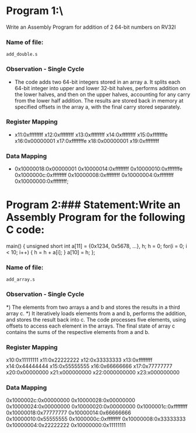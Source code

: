 # Program 1:\
 Write an Assembly Program for addition of 2 64-bit numbers on RV32I

### Name of file:
    add_double.s

### Observation - Single Cycle
- The code adds two 64-bit integers stored in an array a. It splits each 64-bit integer into upper and lower 32-bit halves, performs addition on the lower halves, and then on the upper halves, accounting for any carry from the lower half addition. The results are stored back in memory at specified offsets in the array a, with the final carry stored separately. 

 
### Register Mapping
- x11:0xffffffff
  x12:0xffffffff
  x13:0xffffffff
  x14:0xffffffff
  x15:0xfffffffe
  x16:0x00000001
  x17:0xfffffffe
  x18:0x00000001
  x19:0xffffffff
### Data Mapping
- 0x10000018:0x00000001
  0x10000014:0xffffffff
  0x10000010:0xfffffffe
  0x1000000c:0xffffffff
  0x10000008:0xffffffff
  0x10000004:0xffffffff
  0x10000000:0xffffffff;


# Program 2:### Statement:Write an Assembly Program for the following C code:
main() {
	unsigned short int a[11] = {0x1234, 0x5678, ...}, h;
	h = 0;
	for(i = 0; i < 10; i++)
	{
		h = h + a[i];
	}
	a[10] = h;
};

### Name of file:
    add_array.s
### Observation - Single Cycle
*) The elements from two arrays a and b and stores the results in a third array c.
*) It iteratively loads elements from a and b, performs the addition, and stores the result back into c. The code processes five elements, using offsets to access each element in the arrays. The final state of array c contains the sums of the respective elements from a and b.
 
### Register Mapping
   x10:0x11111111
   x11:0x22222222
   x12:0x33333333
   x13:0xffffffff
   x14:0x44444444
   x15:0x55555555
   x16:0x66666666
   x17:0x77777777
   x20:0x00000000
   x21:x000000000
   x22:0000000000
   x23:x000000000


   
 
### Data Mapping


 0x1000002c:0x00000000
 0x10000028:0x00000000
 0x10000024:0x00000000
 0x10000020:0x00000000
 0x1000001c:0xffffffff
 0x10000018:0x77777777
 0x10000014:0x66666666
 0x10000010:0x55555555
 0x1000000c:0xffffffff
 0x10000008:0x33333333
 0x10000004:0x22222222
 0x10000000:0x11111111

